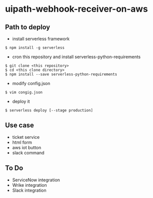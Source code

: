 # uipath-webhook-receiver-on-aws

## Path to deploy

* install serverless framework
```console
$ npm install -g serverless
```

* cron this repository and install serverless-python-requirements
```console
$ git clone <this repository>
$ cd <this clone directory>
$ npm install --save serverless-python-requirements
```

* modify config.json
```console
$ vim congig.json
```

* deploy it
```console
$ serverless deploy [--stage production]
```

## Use case

* ticket service
* html form
* aws iot button
* slack command

## To Do

* ServiceNow integration
* Wrike integration
* Slack integration